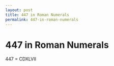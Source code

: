 ```yaml
---
layout: post
title: 447 in Roman Numerals
permalink: 447-in-roman-numerals
---
```


# 447 in Roman Numerals

447 = CDXLVII
